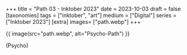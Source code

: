 +++
title = "Path 03 - Inktober 2023"
date = 2023-10-03
draft =  false
[taxonomies]
tags = ["inktober", "art"]
medium = ["Digital"]
series = ["Inktober 2023"]
[extra]
images= ["path.webp"]
+++

{{ image(src="path.webp", alt="Psycho-Path") }}

(Psycho)
